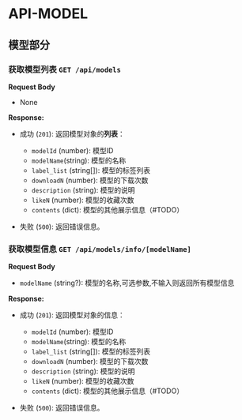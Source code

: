 # API-MODEL

## 模型部分

### 获取模型列表 `GET /api/models`

**Request Body**

- None

**Response:**

- 成功 (`201`): 返回模型对象的**列表**：

  - `modelId` (number): 模型ID
  - `modelName`(string): 模型的名称
  - `label_list` (string[]): 模型的标签列表
  - `downloadN` (number): 模型的下载次数
  - `description` (string): 模型的说明
  - `likeN` (number): 模型的收藏次数
  - `contents` (dict): 模型的其他展示信息（#TODO）
- 失败 (`500`): 返回错误信息。

### 获取模型信息 `GET /api/models/info/[modelName]`

**Request Body**

- `modelName` (string?): 模型的名称,可选参数,不输入则返回所有模型信息

**Response:**

- 成功 (`201`): 返回模型对象的信息：

  - `modelId` (number): 模型ID
  - `modelName`(string): 模型的名称
  - `label_list` (string[]): 模型的标签列表
  - `downloadN` (number): 模型的下载次数
  - `description` (string): 模型的说明
  - `likeN` (number): 模型的收藏次数
  - `contents` (dict): 模型的其他展示信息（#TODO）
- 失败 (`500`): 返回错误信息。
